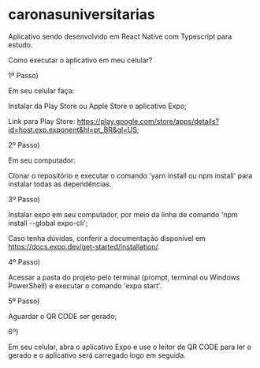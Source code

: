 # caronasuniversitarias

Aplicativo sendo desenvolvido em React Native com Typescript para estudo.

Como executar o aplicativo em meu celular?

1º Passo) 

Em seu celular faça:

Instalar da Play Store ou Apple Store o aplicativo Expo;

Link para Play Store: https://play.google.com/store/apps/details?id=host.exp.exponent&hl=pt_BR&gl=US;

2º Passo) 

Em seu computador:

Clonar o repositório e executar o comando 'yarn install ou npm install' para instalar todas as dependências.

3º Passo) 

Instalar expo em seu computador, por meio da linha de comando 'npm install --global expo-cli';

Caso tenha dúvidas, conferir a documentação disponível em https://docs.expo.dev/get-started/installation/.

4º Passo) 

Acessar a pasta do projeto pelo terminal (prompt, terminal ou Windows PowerShell) e executar o comando 'expo start'.

5º Passo) 

Aguardar o QR CODE ser gerado;

6º) 

Em seu celular, abra o aplicativo Expo e use o leitor de QR CODE para ler o gerado e o aplicativo será carregado logo em seguida.
